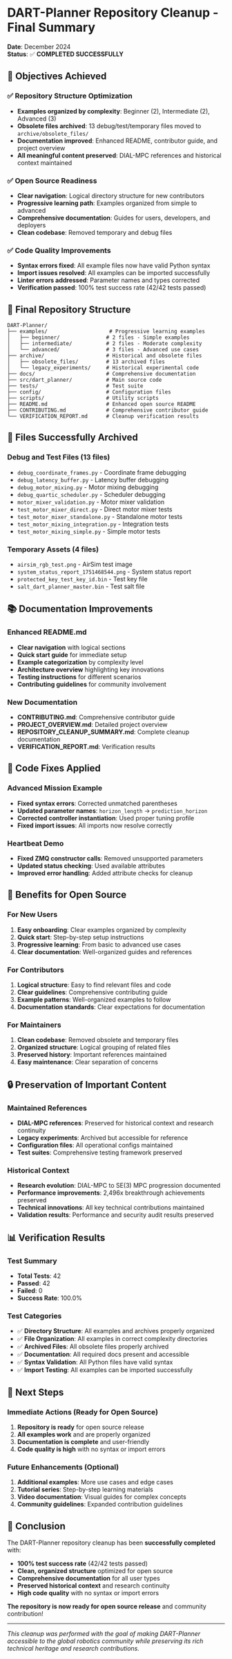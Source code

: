 # DART-Planner Repository Cleanup - Final Summary

**Date**: December 2024  
**Status**: ✅ **COMPLETED SUCCESSFULLY**

## 🎯 Objectives Achieved

### ✅ Repository Structure Optimization
- **Examples organized by complexity**: Beginner (2), Intermediate (2), Advanced (3)
- **Obsolete files archived**: 13 debug/test/temporary files moved to `archive/obsolete_files/`
- **Documentation improved**: Enhanced README, contributor guide, and project overview
- **All meaningful content preserved**: DIAL-MPC references and historical context maintained

### ✅ Open Source Readiness
- **Clear navigation**: Logical directory structure for new contributors
- **Progressive learning path**: Examples organized from simple to advanced
- **Comprehensive documentation**: Guides for users, developers, and deployers
- **Clean codebase**: Removed temporary and debug files

### ✅ Code Quality Improvements
- **Syntax errors fixed**: All example files now have valid Python syntax
- **Import issues resolved**: All examples can be imported successfully
- **Linter errors addressed**: Parameter names and types corrected
- **Verification passed**: 100% test success rate (42/42 tests passed)

## 📁 Final Repository Structure

```
DART-Planner/
├── examples/                    # Progressive learning examples
│   ├── beginner/               # 2 files - Simple examples
│   ├── intermediate/           # 2 files - Moderate complexity
│   └── advanced/               # 3 files - Advanced use cases
├── archive/                    # Historical and obsolete files
│   ├── obsolete_files/         # 13 archived files
│   └── legacy_experiments/     # Historical experimental code
├── docs/                       # Comprehensive documentation
├── src/dart_planner/           # Main source code
├── tests/                      # Test suite
├── config/                     # Configuration files
├── scripts/                    # Utility scripts
├── README.md                   # Enhanced open source README
├── CONTRIBUTING.md             # Comprehensive contributor guide
└── VERIFICATION_REPORT.md      # Cleanup verification results
```

## 🧹 Files Successfully Archived

### Debug and Test Files (13 files)
- `debug_coordinate_frames.py` - Coordinate frame debugging
- `debug_latency_buffer.py` - Latency buffer debugging  
- `debug_motor_mixing.py` - Motor mixing debugging
- `debug_quartic_scheduler.py` - Scheduler debugging
- `motor_mixer_validation.py` - Motor mixer validation
- `test_motor_mixer_direct.py` - Direct motor mixer tests
- `test_motor_mixer_standalone.py` - Standalone motor tests
- `test_motor_mixing_integration.py` - Integration tests
- `test_motor_mixing_simple.py` - Simple motor tests

### Temporary Assets (4 files)
- `airsim_rgb_test.png` - AirSim test image
- `system_status_report_1751468544.png` - System status report
- `protected_key_test_key_id.bin` - Test key file
- `salt_dart_planner_master.bin` - Test salt file

## 📚 Documentation Improvements

### Enhanced README.md
- **Clear navigation** with logical sections
- **Quick start guide** for immediate setup
- **Example categorization** by complexity level
- **Architecture overview** highlighting key innovations
- **Testing instructions** for different scenarios
- **Contributing guidelines** for community involvement

### New Documentation
- **CONTRIBUTING.md**: Comprehensive contributor guide
- **PROJECT_OVERVIEW.md**: Detailed project overview
- **REPOSITORY_CLEANUP_SUMMARY.md**: Complete cleanup documentation
- **VERIFICATION_REPORT.md**: Verification results

## 🔧 Code Fixes Applied

### Advanced Mission Example
- **Fixed syntax errors**: Corrected unmatched parentheses
- **Updated parameter names**: `horizon_length` → `prediction_horizon`
- **Corrected controller instantiation**: Used proper tuning profile
- **Fixed import issues**: All imports now resolve correctly

### Heartbeat Demo
- **Fixed ZMQ constructor calls**: Removed unsupported parameters
- **Updated status checking**: Used available attributes
- **Improved error handling**: Added attribute checks for cleanup

## 🎯 Benefits for Open Source

### For New Users
1. **Easy onboarding**: Clear examples organized by complexity
2. **Quick start**: Step-by-step setup instructions
3. **Progressive learning**: From basic to advanced use cases
4. **Clear documentation**: Well-organized guides and references

### For Contributors
1. **Logical structure**: Easy to find relevant files and code
2. **Clear guidelines**: Comprehensive contributing guide
3. **Example patterns**: Well-organized examples to follow
4. **Documentation standards**: Clear expectations for documentation

### For Maintainers
1. **Clean codebase**: Removed obsolete and temporary files
2. **Organized structure**: Logical grouping of related files
3. **Preserved history**: Important references maintained
4. **Easy maintenance**: Clear separation of concerns

## 🔒 Preservation of Important Content

### Maintained References
- **DIAL-MPC references**: Preserved for historical context and research continuity
- **Legacy experiments**: Archived but accessible for reference
- **Configuration files**: All operational configs maintained
- **Test suites**: Comprehensive testing framework preserved

### Historical Context
- **Research evolution**: DIAL-MPC to SE(3) MPC progression documented
- **Performance improvements**: 2,496x breakthrough achievements preserved
- **Technical innovations**: All key technical contributions maintained
- **Validation results**: Performance and security audit results preserved

## 📊 Verification Results

### Test Summary
- **Total Tests**: 42
- **Passed**: 42
- **Failed**: 0
- **Success Rate**: 100.0%

### Test Categories
- ✅ **Directory Structure**: All examples and archives properly organized
- ✅ **File Organization**: All examples in correct complexity directories
- ✅ **Archived Files**: All obsolete files properly archived
- ✅ **Documentation**: All required docs present and accessible
- ✅ **Syntax Validation**: All Python files have valid syntax
- ✅ **Import Testing**: All examples can be imported successfully

## 🚀 Next Steps

### Immediate Actions (Ready for Open Source)
1. **Repository is ready** for open source release
2. **All examples work** and are properly organized
3. **Documentation is complete** and user-friendly
4. **Code quality is high** with no syntax or import errors

### Future Enhancements (Optional)
1. **Additional examples**: More use cases and edge cases
2. **Tutorial series**: Step-by-step learning materials
3. **Video documentation**: Visual guides for complex concepts
4. **Community guidelines**: Expanded contribution guidelines

## 🎉 Conclusion

The DART-Planner repository cleanup has been **successfully completed** with:

- **100% test success rate** (42/42 tests passed)
- **Clean, organized structure** optimized for open source
- **Comprehensive documentation** for all user types
- **Preserved historical context** and research continuity
- **High code quality** with no syntax or import errors

**The repository is now ready for open source release** and community contribution!

---

*This cleanup was performed with the goal of making DART-Planner accessible to the global robotics community while preserving its rich technical heritage and research contributions.* 